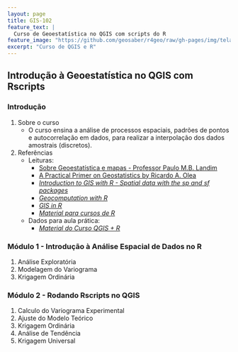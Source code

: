 ```yaml
---
layout: page
title: GIS-102
feature_text: |
  Curso de Geoestatística no QGIS com scripts do R
feature_image: "https://github.com/geosaber/r4geo/raw/gh-pages/img/tela_hexbin.png"
excerpt: "Curso de QGIS e R"
---
```

## Introdução à Geoestatística no QGIS com Rscripts
### Introdução
1. Sobre o curso
    - O curso ensina a análise de processos espaciais, padrões de pontos e autocorrelação em dados, para realizar a interpolação dos dados amostrais (discretos).
2. Referências
    - Leituras:
        - [Sobre Geoestatística e mapas - Professor Paulo M.B. Landim](http://www.ige.unicamp.br/terraedidatica/v2/v2_a3.html)
        - [A Practical Primer on Geostatistics by Ricardo A. Olea](https://pubs.usgs.gov/of/2009/1103)
        - [*Introduction to GIS with R - Spatial data with the sp and sf packages*](https://www.jessesadler.com/post/gis-with-r-intro)
        - [*Geocomputation with R*](https://geocompr.robinlovelace.net)
        - [*GIS in R*](http://www.nickeubank.com/gis-in-r)
        - [*Material para cursos de R*](http://material.curso-r.com)
    - Dados para aula prática:
        - [*Material do Curso QGIS + R*](https://geosaber.github.io/dados)

### Módulo 1 - Introdução à Análise Espacial de Dados no R
1. Análise Exploratória
2. Modelagem do Variograma
3. Krigagem Ordinária

### Módulo 2 - Rodando Rscripts no QGIS
1. Calculo do Variograma Experimental
2. Ajuste do Modelo Teórico
3. Krigagem Ordinária
4. Análise de Tendência
5. Krigagem Universal
